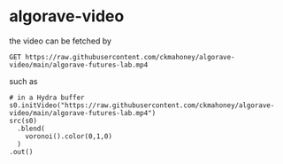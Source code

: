 # algorave-video

the video can be fetched by 
```
GET https://raw.githubusercontent.com/ckmahoney/algorave-video/main/algorave-futures-lab.mp4
```

such as 

```
# in a Hydra buffer
s0.initVideo("https://raw.githubusercontent.com/ckmahoney/algorave-video/main/algorave-futures-lab.mp4")
src(s0)
  .blend(
    voronoi().color(0,1,0)
  )
.out()
```
